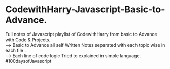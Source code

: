 # CodewithHarry-Javascript-Basic-to-Advance.
Full notes of Javascript playlist of CodewithHarry from basic to Advance with Code & Projects.
<br/>
--> Basic to Advance all self Written Notes separated with each topic wise in each file .
<br/>
--> Each line of code logic Tried to explained in simple language.
#100daysofJavascript
